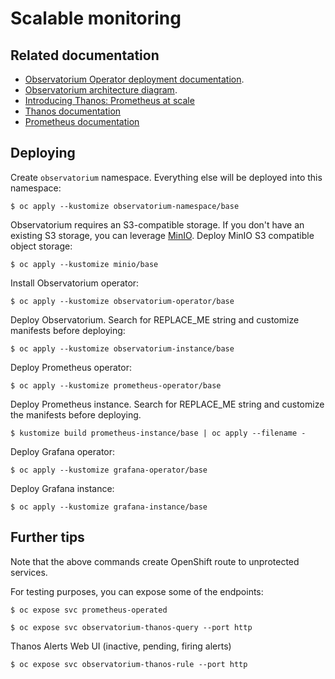 # Scalable monitoring

## Related documentation

* [Observatorium Operator deployment documentation](https://github.com/observatorium/operator/blob/master/docs/deploy-operator.md).
* [Observatorium architecture diagram](https://github.com/observatorium/docs/blob/master/architecture/architecture.md).
* [Introducing Thanos: Prometheus at scale](https://www.improbable.io/blog/thanos-prometheus-at-scale)
* [Thanos documentation](https://thanos.io/tip/thanos/getting-started.md/)
* [Prometheus documentation](https://prometheus.io/docs/introduction/overview/)

## Deploying

Create `observatorium` namespace. Everything else will be deployed into this namespace:

```
$ oc apply --kustomize observatorium-namespace/base
```

Observatorium requires an S3-compatible storage. If you don't have an existing S3 storage, you can leverage [MinIO](https://min.io/). Deploy MinIO S3 compatible object storage:

```
$ oc apply --kustomize minio/base
```

Install Observatorium operator:

```
$ oc apply --kustomize observatorium-operator/base
```

Deploy Observatorium. Search for REPLACE_ME string and customize manifests before deploying:

```
$ oc apply --kustomize observatorium-instance/base
```

Deploy Prometheus operator:

```
$ oc apply --kustomize prometheus-operator/base
```

Deploy Prometheus instance. Search for REPLACE_ME string and customize the manifests before deploying.

```
$ kustomize build prometheus-instance/base | oc apply --filename -
```

Deploy Grafana operator:

```
$ oc apply --kustomize grafana-operator/base
```

Deploy Grafana instance:
```
$ oc apply --kustomize grafana-instance/base
```

## Further tips

Note that the above commands create OpenShift route to unprotected services.

For testing purposes, you can expose some of the endpoints:

```
$ oc expose svc prometheus-operated
```

```
$ oc expose svc observatorium-thanos-query --port http
```

Thanos Alerts Web UI (inactive, pending, firing alerts)

```
$ oc expose svc observatorium-thanos-rule --port http
```
